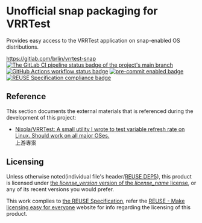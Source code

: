 # Unofficial snap packaging for VRRTest

Provides easy access to the VRRTest application on snap-enabled OS distributions.

<https://gitlab.com/brlin/vrrtest-snap>  
[![The GitLab CI pipeline status badge of the project's `main` branch](https://gitlab.com/brlin/vrrtest-snap/badges/main/pipeline.svg?ignore_skipped=true "Click here to check out the comprehensive status of the GitLab CI pipelines")](https://gitlab.com/brlin/vrrtest-snap/-/pipelines) [![GitHub Actions workflow status badge](https://github.com/brlin-tw/vrrtest-snap/actions/workflows/check-potential-problems.yml/badge.svg "GitHub Actions workflow status")](https://github.com/brlin-tw/vrrtest-snap/actions/workflows/check-potential-problems.yml) [![pre-commit enabled badge](https://img.shields.io/badge/pre--commit-enabled-brightgreen?logo=pre-commit&logoColor=white "This project uses pre-commit to check potential problems")](https://pre-commit.com/) [![REUSE Specification compliance badge](https://api.reuse.software/badge/gitlab.com/brlin/vrrtest-snap "This project complies to the REUSE specification to decrease software licensing costs")](https://api.reuse.software/info/gitlab.com/brlin/vrrtest-snap)

## Reference

This section documents the external materials that is referenced during the development of this project:

* [Nixola/VRRTest: A small utility I wrote to test variable refresh rate on Linux. Should work on all major OSes.](https://github.com/Nixola/VRRTest)  
  上游專案

## Licensing

Unless otherwise noted(individual file's header/[REUSE DEP5](.reuse/dep5)), this product is licensed under [the _license_version_ version of the _license_name_ license](_license_url_), or any of its recent versions you would prefer.

This work complies to [the REUSE Specification](https://reuse.software/spec/), refer the [REUSE - Make licensing easy for everyone](https://reuse.software/) website for info regarding the licensing of this product.
